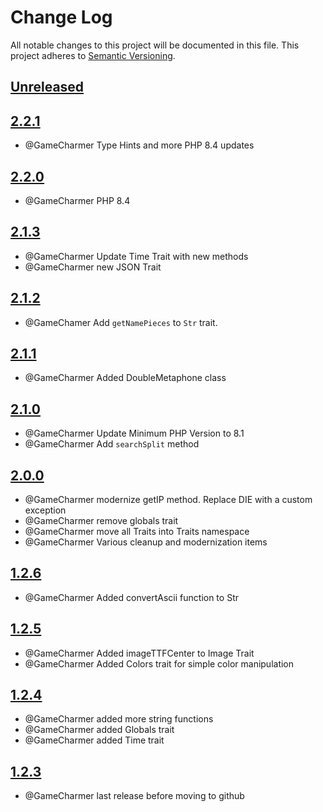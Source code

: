 
# Change Log
All notable changes to this project will be documented in this file.
This project adheres to [Semantic Versioning](http://semver.org/).

## [Unreleased](https://github.com/KongHack/Utilities)



## [2.2.1](https://github.com/KongHack/Utilities/releases/tag/2.2.1)
- @GameCharmer Type Hints and more PHP 8.4 updates



## [2.2.0](https://github.com/KongHack/Utilities/releases/tag/2.2.0)
- @GameCharmer PHP 8.4



## [2.1.3](https://github.com/KongHack/Utilities/releases/tag/2.1.3)
- @GameCharmer Update Time Trait with new methods
- @GameCharmer new JSON Trait



## [2.1.2](https://github.com/KongHack/Utilities/releases/tag/2.1.2)
- @GameChamer Add `getNamePieces` to `Str` trait.



## [2.1.1](https://github.com/KongHack/Utilities/releases/tag/2.1.1)
- @GameCharmer Added DoubleMetaphone class



## [2.1.0](https://github.com/KongHack/Utilities/releases/tag/2.1.0)
- @GameCharmer Update Minimum PHP Version to 8.1
- @GameCharmer Add `searchSplit` method



## [2.0.0](https://github.com/KongHack/Utilities/releases/tag/2.0.0)
 - @GameCharmer modernize getIP method.  Replace DIE with a custom exception
 - @GameCharmer remove globals trait
 - @GameCharmer move all Traits into Traits namespace
 - @GameCharmer Various cleanup and modernization items



## [1.2.6](https://github.com/KongHack/Utilities/releases/tag/1.2.6)
 - @GameCharmer Added convertAscii function to Str



## [1.2.5](https://github.com/KongHack/Utilities/releases/tag/1.2.5)
 - @GameCharmer Added imageTTFCenter to Image Trait
 - @GameCharmer Added Colors trait for simple color manipulation



## [1.2.4](https://github.com/KongHack/Utilities/releases/tag/1.2.4)
 - @GameCharmer added more string functions
 - @GameCharmer added Globals trait
 - @GameCharmer added Time trait



## [1.2.3](https://github.com/KongHack/Utilities/releases/tag/1.2.3)
 - @GameCharmer last release before moving to github



